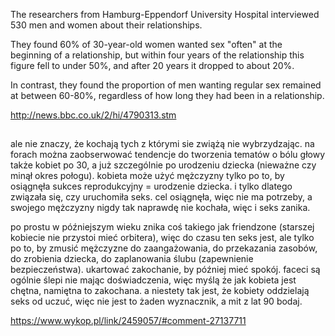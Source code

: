 The researchers from Hamburg-Eppendorf University Hospital interviewed 530 men and women about their relationships.

They found 60% of 30-year-old women wanted sex "often" at the beginning of a relationship, but within four years of the relationship this figure fell to under 50%, and after 20 years it dropped to about 20%.

In contrast, they found the proportion of men wanting regular sex remained at between 60-80%, regardless of how long they had been in a relationship.

http://news.bbc.co.uk/2/hi/4790313.stm

##

ale nie znaczy, że kochają tych z którymi sie zwiążą nie wybrzydzając. na forach można zaobserwować tendencje do tworzenia tematów o bólu głowy także kobiet po 30, a już szczególnie po urodzeniu dziecka (nieważne czy minął okres połogu). kobieta może użyć mężczyzny tylko po to, by osiągnęła sukces reprodukcyjny = urodzenie dziecka. i tylko dlatego związała się, czy uruchomiła seks. cel osiągnęła, więc nie ma potrzeby, a swojego mężczyzny nigdy tak naprawdę nie kochała, więc i seks zanika.

po prostu w późniejszym wieku znika coś takiego jak friendzone (starszej kobiecie nie przystoi mieć orbitera), więc do czasu ten seks jest, ale tylko po to, by zmusić mężczyzne do zaangażowania, do przekazania zasobów, do zrobienia dziecka, do zaplanowania ślubu (zapewnienie bezpieczeństwa). ukartować zakochanie, by później mieć spokój. faceci są ogólnie ślepi nie mając doświadczenia, więc myślą że jak kobieta jest chętna, namiętna to zakochana. a niestety tak jest, że kobiety oddzielają seks od uczuć, więc nie jest to żaden wyznacznik, a mit z lat 90 bodaj.

https://www.wykop.pl/link/2459057/#comment-27137711